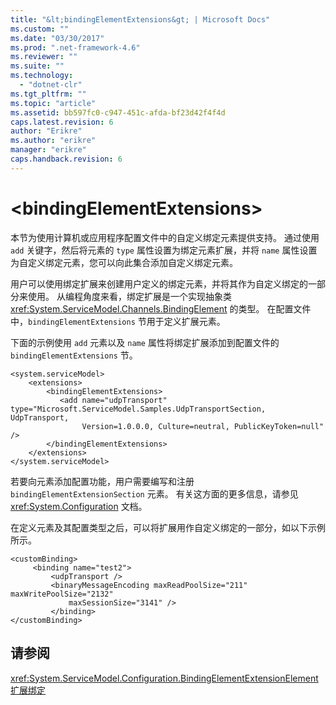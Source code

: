 ```yaml
---
title: "&lt;bindingElementExtensions&gt; | Microsoft Docs"
ms.custom: ""
ms.date: "03/30/2017"
ms.prod: ".net-framework-4.6"
ms.reviewer: ""
ms.suite: ""
ms.technology: 
  - "dotnet-clr"
ms.tgt_pltfrm: ""
ms.topic: "article"
ms.assetid: bb597fc0-c947-451c-afda-bf23d42f4f4d
caps.latest.revision: 6
author: "Erikre"
ms.author: "erikre"
manager: "erikre"
caps.handback.revision: 6
---
```

# &lt;bindingElementExtensions&gt;
本节为使用计算机或应用程序配置文件中的自定义绑定元素提供支持。  通过使用 `add` 关键字，然后将元素的 `type` 属性设置为绑定元素扩展，并将 `name` 属性设置为自定义绑定元素，您可以向此集合添加自定义绑定元素。  
  
 用户可以使用绑定扩展来创建用户定义的绑定元素，并将其作为自定义绑定的一部分来使用。  从编程角度来看，绑定扩展是一个实现抽象类 <xref:System.ServiceModel.Channels.BindingElement> 的类型。  在配置文件中，`bindingElementExtensions` 节用于定义扩展元素。  
  
 下面的示例使用 `add` 元素以及 `name` 属性将绑定扩展添加到配置文件的 `bindingElementExtensions` 节。  
  
```  
<system.serviceModel>  
    <extensions>  
        <bindingElementExtensions>  
           <add name="udpTransport" type="Microsoft.ServiceModel.Samples.UdpTransportSection, UdpTransport,  
                Version=1.0.0.0, Culture=neutral, PublicKeyToken=null" />  
        </bindingElementExtensions>  
    </extensions>  
</system.serviceModel>  
```  
  
 若要向元素添加配置功能，用户需要编写和注册 `bindingElementExtensionSection` 元素。  有关这方面的更多信息，请参见 <xref:System.Configuration> 文档。  
  
 在定义元素及其配置类型之后，可以将扩展用作自定义绑定的一部分，如以下示例所示。  
  
```  
<customBinding>  
     <binding name="test2">  
         <udpTransport />  
         <binaryMessageEncoding maxReadPoolSize="211" maxWritePoolSize="2132"  
             maxSessionSize="3141" />  
         </binding>  
</customBinding>  
```  
  
## 请参阅  
 <xref:System.ServiceModel.Configuration.BindingElementExtensionElement>   
 [扩展绑定](../../../../../docs/framework/wcf/extending/extending-bindings.md)